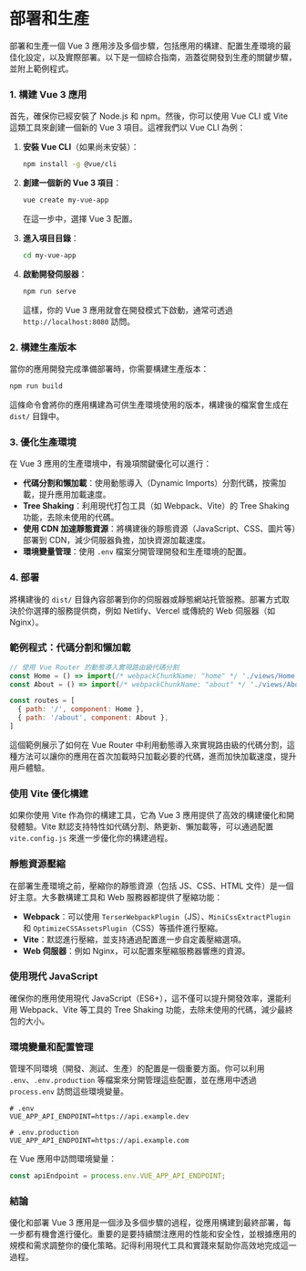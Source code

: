 # 部署和生產

部署和生產一個 Vue 3 應用涉及多個步驟，包括應用的構建、配置生產環境的最佳化設定，以及實際部署。以下是一個綜合指南，涵蓋從開發到生產的關鍵步驟，並附上範例程式。

### 1. 構建 Vue 3 應用

首先，確保你已經安裝了 Node.js 和 npm。然後，你可以使用 Vue CLI 或 Vite 這類工具來創建一個新的 Vue 3 項目。這裡我們以 Vue CLI 為例：

1. **安裝 Vue CLI**（如果尚未安裝）：
   ```sh
   npm install -g @vue/cli
   ```

2. **創建一個新的 Vue 3 項目**：
   ```sh
   vue create my-vue-app
   ```
   在這一步中，選擇 Vue 3 配置。

3. **進入項目目錄**：
   ```sh
   cd my-vue-app
   ```

4. **啟動開發伺服器**：
   ```sh
   npm run serve
   ```
   這樣，你的 Vue 3 應用就會在開發模式下啟動，通常可透過 `http://localhost:8080` 訪問。

### 2. 構建生產版本

當你的應用開發完成準備部署時，你需要構建生產版本：

```sh
npm run build
```

這條命令會將你的應用構建為可供生產環境使用的版本，構建後的檔案會生成在 `dist/` 目錄中。

### 3. 優化生產環境

在 Vue 3 應用的生產環境中，有幾項關鍵優化可以進行：

- **代碼分割和懶加載**：使用動態導入（Dynamic Imports）分割代碼，按需加載，提升應用加載速度。
- **Tree Shaking**：利用現代打包工具（如 Webpack、Vite）的 Tree Shaking 功能，去除未使用的代碼。
- **使用 CDN 加速靜態資源**：將構建後的靜態資源（JavaScript、CSS、圖片等）部署到 CDN，減少伺服器負擔，加快資源加載速度。
- **環境變量管理**：使用 `.env` 檔案分開管理開發和生產環境的配置。

### 4. 部署

將構建後的 `dist/` 目錄內容部署到你的伺服器或靜態網站托管服務。部署方式取決於你選擇的服務提供商，例如 Netlify、Vercel 或傳統的 Web 伺服器（如 Nginx）。

### 範例程式：代碼分割和懶加載

```javascript
// 使用 Vue Router 的動態導入實現路由級代碼分割
const Home = () => import(/* webpackChunkName: "home" */ './views/Home.vue')
const About = () => import(/* webpackChunkName: "about" */ './views/About.vue')

const routes = [
  { path: '/', component: Home },
  { path: '/about', component: About },
]
```

這個範例展示了如何在 Vue Router 中利用動態導入來實現路由級的代碼分割，這種方法可以讓你的應用在首次加載時只加載必要的代碼，進而加快加載速度，提升用戶體驗。

### 使用 Vite 優化構建

如果你使用 Vite 作為你的構建工具，它為 Vue 3 應用提供了高效的構建優化和開發體驗。Vite 默認支持特性如代碼分割、熱更新、懶加載等，可以通過配置 `vite.config.js` 來進一步優化你的構建過程。

### 靜態資源壓縮

在部署生產環境之前，壓縮你的靜態資源（包括 JS、CSS、HTML 文件）是一個好主意。大多數構建工具和 Web 服務器都提供了壓縮功能：

- **Webpack**：可以使用 `TerserWebpackPlugin`（JS）、`MiniCssExtractPlugin` 和 `OptimizeCSSAssetsPlugin`（CSS）等插件進行壓縮。
- **Vite**：默認進行壓縮，並支持通過配置進一步自定義壓縮選項。
- **Web 伺服器**：例如 Nginx，可以配置來壓縮服務器響應的資源。

### 使用現代 JavaScript

確保你的應用使用現代 JavaScript（ES6+），這不僅可以提升開發效率，還能利用 Webpack、Vite 等工具的 Tree Shaking 功能，去除未使用的代碼，減少最終包的大小。

### 環境變量和配置管理

管理不同環境（開發、測試、生產）的配置是一個重要方面。你可以利用 `.env`、`.env.production` 等檔案來分開管理這些配置，並在應用中透過 `process.env` 訪問這些環境變量。

```env
# .env
VUE_APP_API_ENDPOINT=https://api.example.dev

# .env.production
VUE_APP_API_ENDPOINT=https://api.example.com
```

在 Vue 應用中訪問環境變量：

```javascript
const apiEndpoint = process.env.VUE_APP_API_ENDPOINT;
```

### 結論

優化和部署 Vue 3 應用是一個涉及多個步驟的過程，從應用構建到最終部署，每一步都有機會進行優化。重要的是要持續關注應用的性能和安全性，並根據應用的規模和需求調整你的優化策略。記得利用現代工具和實踐來幫助你高效地完成這一過程。